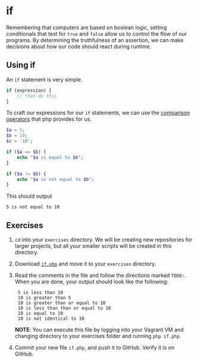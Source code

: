 # if

Remembering that computers are based on boolean logic, setting conditionals that test for `true` and `false` allow us to control the flow of our programs.  By determining the truthfulness of an assertion, we can make decisions about how our code should react during runtime.

## Using if

An `if` statement is very simple.

~~~php
if (expression) {
    // then do this
}
~~~

To craft our expressions for our `if` statements, we can use the [comparison operators](http://php.net/manual/en/language.operators.comparison.php) that php provides for us.

~~~php
$a = 5;
$b = 10;
$c = '10';

if ($a == $b) {
    echo "$a is equal to $b";
}

if ($a != $b) {
    echo "$a is not equal to $b";
}
~~~

This should output

    5 is not equal to 10

## Exercises

1. `cd` into your `exercises` directory. We will be creating new repositories for larger projects, but all your smaller scripts will be created in this directory.

1. Download [`if.php`](../../examples/php/if.php) and move it to your `exercises` directory.

1. Read the comments in the file and follow the directions marked `TODO:`. When you are done, your output should look like the following:

        5 is less than 10
        10 is greater than 5
        10 is greater than or equal to 10
        10 is less than than or equal to 10
        10 is equal to 10
        10 is not identical to 10

    **NOTE**: You can execute this file by logging into your Vagrant VM and changing directory to your exercises folder and running `php if.php`.

1. Commit your new file `if.php`, and push it to GitHub.  Verify it is on GitHub.
